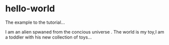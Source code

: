 # hello-world
The example to the tutorial...

I am an alien spwaned from the concious universe . The world is my toy,I am a toddler with his new collection of toys... 


